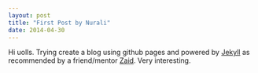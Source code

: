 ```yaml
---
layout: post
title: "First Post by Nurali"
date: 2014-04-30
---
```


Hi uolls. Trying create a blog using github pages and powered by [Jekyll](http://jekyllrb.com) as recommended by a friend/mentor [Zaid](https://zaidhuda.com). Very interesting.
